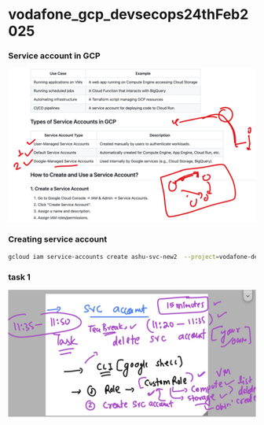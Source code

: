# vodafone_gcp_devsecops24thFeb2025

### Service account in GCP 

<img src="svc1.png">

### Creating service account 

```sh
gcloud iam service-accounts create ashu-svc-new2  --project=vodafone-devsecops
```
### task 1

<img src="task1.png">